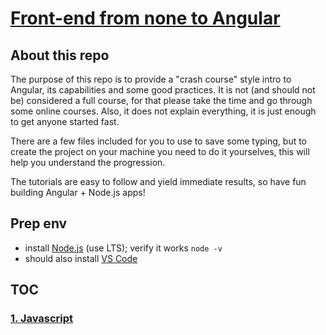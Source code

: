 # [Front-end from none to Angular](README.md)

## About this repo

The purpose of this repo is to provide a "crash course" style intro to Angular, its capabilities and some good practices.
It is not (and should not be) considered a full course, for that please take the time and go through some online courses.
Also, it does not explain everything, it is just enough to get anyone started fast.

There are a few files included for you to use to save some typing, but to create the project on your machine
you need to do it yourselves, this will help you understand the progression.

The tutorials are easy to follow and yield immediate results, so have fun building Angular + Node.js apps!

## Prep env

- install [Node.js](https://nodejs.org/en/) (use LTS); verify it works `node -v`
- should also install [VS Code](https://code.visualstudio.com/)

## TOC

### [1. Javascript](docs/1-javascript.md)
